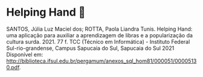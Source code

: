 # Helping Hand :palms_up_together:

SANTOS, Júlia Luz Maciel dos; ROTTA, Paola Liandra Tunis. Helping Hand: uma aplicação para auxiliar a aprendizagem de libras e a popularização da cultura surda. 2021. 77 f. TCC (Técnico em Informática) - Instituto Federal Sul-rio-grandense, Campus Sapucaia do Sul, Sapucaia do Sul 2021 Disponível em: http://biblioteca.ifsul.edu.br/pergamum/anexos_sql_hom81/000051/00005130.pdf.

